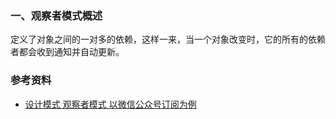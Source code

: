 ### 一、观察者模式概述

定义了对象之间的一对多的依赖，这样一来，当一个对象改变时，它的所有的依赖者都会收到通知并自动更新。


### 参考资料
- [设计模式 观察者模式 以微信公众号订阅为例](https://blog.csdn.net/lmj623565791/article/details/24179699)